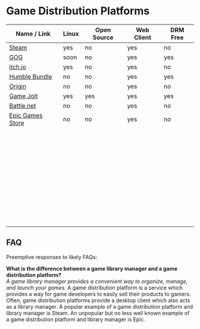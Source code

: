 # Game Distribution Platforms
| Name / Link                                                   | Linux | Open Source | Web Client | DRM Free |
| ------------------------------------------------------------- | ----- | ----------- | ---------- | -------- |
| [Steam](https://store.steampowered.com/)                      | yes   | no          | yes        | no       |
| [GOG](https://www.gog.com/)                                   | soon  | no          | yes        | yes      |
| [itch.io](https://itch.io/)                                   | yes   | no          | yes        | no       |
| [Humble Bundle](https://www.humblebundle.com/)                | no    | no          | yes        | yes      |
| [Origin](https://www.origin.com/)                             | no    | no          | yes        | no       |
| [Game Jolt](https://gamejolt.com/)                            | yes   | yes         | yes        | yes      |
| [Battle.net](https://www.blizzard.com/en-us/apps/battle.net/) | no    | no          | yes        | no       |
| [Epic Games Store](https://www.epicgames.com/store/en-US/)    | no    | no          | yes        | no       |
| []() |  |  |  |  |
| []() |  |  |  |  |
| []() |  |  |  |  |
| []() |  |  |  |  |
| []() |  |  |  |  |
| []() |  |  |  |  |
| []() |  |  |  |  |
| []() |  |  |  |  |
| []() |  |  |  |  |
| []() |  |  |  |  |
| []() |  |  |  |  |
| []() |  |  |  |  |
| []() |  |  |  |  |
| []() |  |  |  |  |
| []() |  |  |  |  |
| []() |  |  |  |  |
| []() |  |  |  |  |
| []() |  |  |  |  |
| []() |  |  |  |  |
| []() |  |  |  |  |
| []() |  |  |  |  |
| []() |  |  |  |  |
| []() |  |  |  |  |
| []() |  |  |  |  |
| []() |  |  |  |  |
| []() |  |  |  |  |
| []() |  |  |  |  |
| []() |  |  |  |  |
| []() |  |  |  |  |
| []() |  |  |  |  |
| []() |  |  |  |  |
| []() |  |  |  |  |
| []() |  |  |  |  |
| []() |  |  |  |  |
| []() |  |  |  |  |
| []() |  |  |  |  |
| []() |  |  |  |  |
| []() |  |  |  |  |
| []() |  |  |  |  |
| []() |  |  |  |  |
| []() |  |  |  |  |
| []() |  |  |  |  |
| []() |  |  |  |  |
| []() |  |  |  |  |

## FAQ
Preemptive responses to likely FAQs:

**What is the difference between a game library manager and a game distribution platform?**  
*A game library manager provides a convenient way to organize, manage, and launch your games.* A game distribution platform is a service which provides a way for game developers to easily sell their products to gamers. Often, game distribution platforms provide a desktop client which also acts as a library manager. A popular example of a game distribution platform and library manager is Steam. An unpopular but no less well known example of a game distribution platform and library manager is Epic.
